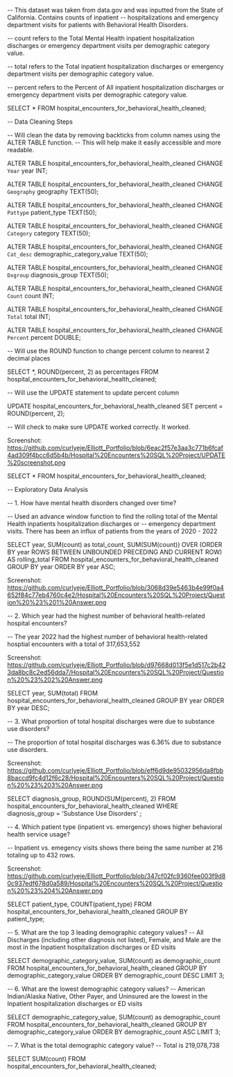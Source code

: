 -- This dataset was taken from data.gov and was inputted from the State of California. Contains counts of inpatient 
-- hospitalizations and emergency department visits for patients with Behavioral Health Disorders.

-- count refers to the Total Mental Health inpatient hospitalization discharges or emergency department visits per demographic category value.

-- total refers to the Total inpatient hospitalization discharges or emergency department visits per demographic category value.

-- percent refers to the Percent of All inpatient hospitalization discharges or emergency department visits per demographic category value.


SELECT *
FROM hospital_encounters_for_behavioral_health_cleaned;

-- Data Cleaning Steps

-- Will clean the data by removing backticks from column names using the ALTER TABLE function. 
-- This will help make it easily accessible and more readable. 

ALTER TABLE hospital_encounters_for_behavioral_health_cleaned
CHANGE `Year` year INT;

ALTER TABLE hospital_encounters_for_behavioral_health_cleaned
CHANGE `Geography` geography TEXT(50);

ALTER TABLE hospital_encounters_for_behavioral_health_cleaned
CHANGE `Pattype` patient_type TEXT(50);

ALTER TABLE hospital_encounters_for_behavioral_health_cleaned
CHANGE `Category` category TEXT(50);

ALTER TABLE hospital_encounters_for_behavioral_health_cleaned
CHANGE `Cat_desc` demographic_category_value TEXT(50);

ALTER TABLE hospital_encounters_for_behavioral_health_cleaned
CHANGE `Dxgroup` diagnosis_group TEXT(50);

ALTER TABLE hospital_encounters_for_behavioral_health_cleaned
CHANGE `Count` count INT;

ALTER TABLE hospital_encounters_for_behavioral_health_cleaned
CHANGE `Total` total INT;

ALTER TABLE hospital_encounters_for_behavioral_health_cleaned
CHANGE `Percent` percent DOUBLE;

-- Will use the ROUND function to change percent column to nearest 2 decimal places

SELECT *, ROUND(percent, 2) as percentages
FROM hospital_encounters_for_behavioral_health_cleaned;

-- Will use the UPDATE statement to update percent column 

UPDATE hospital_encounters_for_behavioral_health_cleaned
SET percent = ROUND(percent, 2);

-- Will check to make sure UPDATE worked correctly. It worked. 

Screenshot: https://github.com/curlyeje/Elliott_Portfolio/blob/6eac2f57e3aa3c771b6fcaf4ad309f4bcc6d5b4b/Hospital%20Encounters%20SQL%20Project/UPDATE%20screenshot.png

SELECT *
FROM hospital_encounters_for_behavioral_health_cleaned;

-- Exploratory Data Analysis

-- 1. How have mental health disorders changed over time? 

-- Used an advance window function to find the rolling total of the Mental Health inpatients hospitalization discharges or 
-- emergency department visits. There has been an influx of patients from the years of 2020 - 2022

SELECT year, SUM(count) as total_count, 
SUM(SUM(count)) OVER (ORDER BY year ROWS BETWEEN UNBOUNDED PRECEDING AND CURRENT ROW) AS rolling_total
FROM hospital_encounters_for_behavioral_health_cleaned
GROUP BY year
ORDER BY year ASC;

Screenshot: https://github.com/curlyeje/Elliott_Portfolio/blob/3068d39e5463b4e99f0a4652f84c77eb4760c4e2/Hospital%20Encounters%20SQL%20Project/Question%20%23%201%20Answer.png

-- 2. Which year had the highest number of behavioral health-related hospital encounters? 

-- The year 2022 had the highest number of behavioral health-related hosptial encounters with a total of 317,653,552

Screenshot: https://github.com/curlyeje/Elliott_Portfolio/blob/d97668d013f5e1d517c2b423da8bc8c2ed56dda7/Hospital%20Encounters%20SQL%20Project/Question%20%23%202%20Answer.png

SELECT year, SUM(total)
FROM hospital_encounters_for_behavioral_health_cleaned
GROUP BY year
ORDER BY year DESC;

-- 3. What proportion of total hospital discharges were due to substance use disorders? 

-- The proportion of total hospital discharges was 6.36% due to substance use disorders. 

Screenshot: https://github.com/curlyeje/Elliott_Portfolio/blob/eff6d9de95032956da8fbb8baccd9fc4d12f6c28/Hospital%20Encounters%20SQL%20Project/Question%20%23%203%20Answer.png

SELECT diagnosis_group, ROUND(SUM(percent), 2)
FROM hospital_encounters_for_behavioral_health_cleaned
WHERE diagnosis_group = 'Substance Use Disorders' ;


-- 4. Which patient type (inpatient vs. emergency) shows higher behavioral health service usage? 

-- Inpatient vs. emegency visits shows there being the same number at 216 totaling up to 432 rows.

Screenshot: https://github.com/curlyeje/Elliott_Portfolio/blob/347cf02fc9360fee003f9d80c937edf678d0a589/Hospital%20Encounters%20SQL%20Project/Question%20%23%204%20Answer.png

SELECT patient_type, COUNT(patient_type)
FROM hospital_encounters_for_behavioral_health_cleaned
GROUP BY patient_type;


-- 5. What are the top 3 leading demographic category values? 
-- All Discharges (including other diagnosis not listed), Female, and Male are the most in the Inpatient hospitalization discharges or ED visits 

SELECT demographic_category_value, SUM(count) as demographic_count
FROM hospital_encounters_for_behavioral_health_cleaned
GROUP BY demographic_category_value
ORDER BY demographic_count DESC
LIMIT 3;

--  6. What are the lowest demographic category values? 
--  American Indian/Alaska Native, Other Payer, and Uninsured are the lowest in the Inpatient hospitalization discharges or ED visits

SELECT demographic_category_value, SUM(count) as demographic_count
FROM hospital_encounters_for_behavioral_health_cleaned
GROUP BY demographic_category_value
ORDER BY demographic_count ASC
LIMIT 3;

-- 7. What is the total demographic category value? 
--   Total is 219,078,738

SELECT SUM(count)
FROM hospital_encounters_for_behavioral_health_cleaned;
